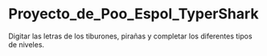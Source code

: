 # Proyecto_de_Poo_Espol_TyperShark
Digitar las letras de los tiburones, pirañas y completar los diferentes tipos de niveles.
